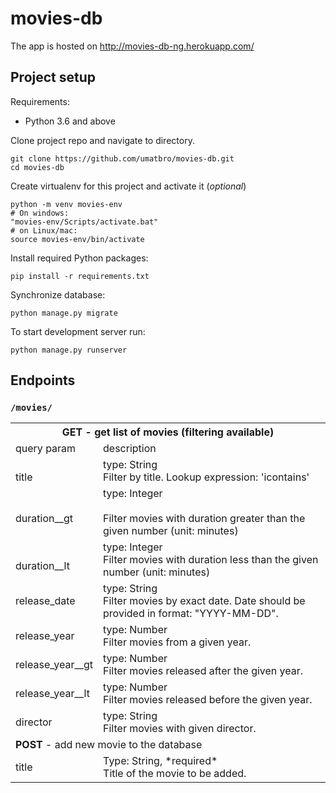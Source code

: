 # movies-db

The app is hosted on http://movies-db-ng.herokuapp.com/

## Project setup

Requirements:
* Python 3.6 and above

Clone project repo and navigate to directory.
```
git clone https://github.com/umatbro/movies-db.git
cd movies-db
```

Create virtualenv for this project and activate it (*optional*)
```
python -m venv movies-env
# On windows:
"movies-env/Scripts/activate.bat"
# on Linux/mac:
source movies-env/bin/activate
```

Install required Python packages:
```
pip install -r requirements.txt
```

Synchronize database:
```
python manage.py migrate
```

To start development server run:
```
python manage.py runserver
```

## Endpoints

### `/movies/`

<table>
  <tr>
    <th colspan="2"><span style="font-weight:bold">GET</span> - get list of movies (filtering available)</th>
  </tr>
  <tr>
    <td>query param</td>
    <td>description</td>
  </tr>
  <tr>
    <td><br>title</td>
    <td>type: String<br>Filter by title. Lookup expression: 'icontains'<br></td>
  </tr>
  <tr>
    <td><br>duration__gt<br></td>
    <td>type: Integer<br><br>Filter movies with duration greater than the given number (unit: minutes)</td>
  </tr>
  <tr>
    <td><br>duration__lt</td>
    <td>type: Integer<br>Filter movies with duration less than the given number (unit: minutes)<br></td>
  </tr>
  <tr>
    <td>release_date</td>
    <td>type: String<br>Filter movies by exact date. Date should be provided in format: "YYYY-MM-DD".<br></td>
  </tr>
  <tr>
    <td>release_year</td>
    <td>type: Number<br>Filter movies from a given year.<br></td>
  </tr>
  <tr>
    <td>release_year__gt</td>
    <td>type: Number<br>Filter movies released after the given year.<br></td>
  </tr>
  <tr>
    <td>release_year__lt</td>
    <td>type: Number<br>Filter movies released before the given year.<br></td>
  </tr>
  <tr>
    <td>director</td>
    <td>type: String<br>Filter movies with given director.<br></td>
  </tr>
  <tr>
    <td colspan="2"><span style="font-weight:bold">POST</span> - add new movie to the database</td>
  </tr>
  <tr>
    <td>title</td>
    <td>Type: String, *required*<br>Title of the movie to be added.<br></td>
  </tr>
</table>